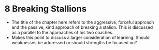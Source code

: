 # 8 Breaking Stallions

* The title of the chapter here refers to the aggressive, forceful approach and the passive, kind approach of breaking a stalion. This is discussed as a parallel to the approaches of his two coaches.
* Makes this point to discuss a larger consideration of learning. Should weaknesses be addressed or should strengths be focused on?
